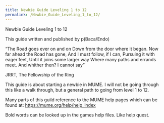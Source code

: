 ```yaml
---
title: Newbie Guide Leveling 1 to 12
permalink: /Newbie_Guide_Leveling_1_to_12/
---
```


Newbie Guide Leveling 1 to 12

This guide written and published by p(Baca/Endo)

“The Road goes ever on and on Down from the door where it began. Now far
ahead the Road has gone, And I must follow, if I can, Pursuing it with
eager feet, Until it joins some larger way Where many paths and errands
meet. And whither then? I cannot say”

JRRT, The Fellowship of the Ring

This guide is about starting a newbie in MUME. I will not be going
through this like a walk through, but a general path to going from level
1 to 12.

Many parts of this guild reference to the MUME help pages which can be
found at: <https://mume.org/help/help_index>

Bold words can be looked up in the games help files. Like help quest.